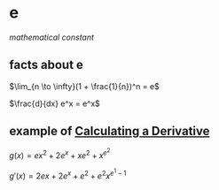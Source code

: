 # e

*mathematical constant*

## facts about e

$\lim_{n \to \infty}(1 + \frac{1}{n})^n = e$

$\frac{d}{dx} e^x = e^x$

## example of [Calculating a Derivative](Calculating%20a%20Derivative%208ee8cca8aa8f46749f2d88c898b8466d.md)

$g(x) = ex^2 + 2e^x + xe^2 + x^{e^2}$

$g'(x) = 2ex + 2e^x + e^2 + e^2x^{e^1 - 1}$